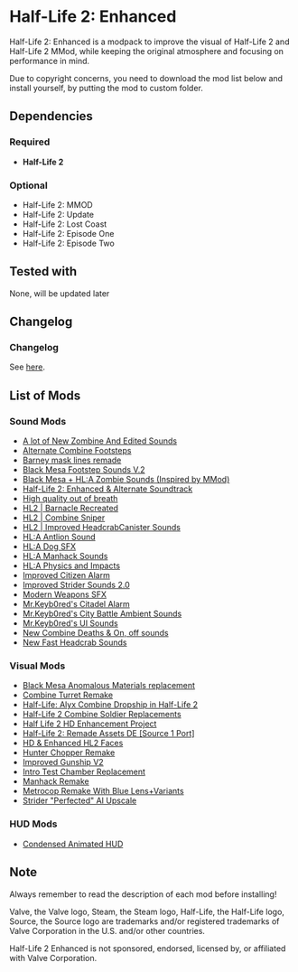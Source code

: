 # Half-Life 2: Enhanced #
Half-Life 2: Enhanced is a modpack to improve the visual of Half-Life 2 and Half-Life 2 MMod, while keeping the original atmosphere and focusing on performance in mind.

Due to copyright concerns, you need to download the mod list below and install yourself, by putting the mod to custom folder.

## Dependencies ##
### Required ###
- **Half-Life 2**

### Optional ###
- Half-Life 2: MMOD
- Half-Life 2: Update
- Half-Life 2: Lost Coast
- Half-Life 2: Episode One
- Half-Life 2: Episode Two

## Tested with ##
None, will be updated later

## Changelog ##
### Changelog ###
See [here](https://github.com/MysticMoonlight/EnhancedMod/blob/main/hl2e/CHANGELOG.md).

## List of Mods ##
### Sound Mods ###
- [A lot of New Zombine And Edited Sounds](https://gamebanana.com/sounds/27200)
- [Alternate Combine Footsteps](https://gamebanana.com/sounds/41226)
- [Barney mask lines remade](https://gamebanana.com/sounds/47862)
- [Black Mesa Footstep Sounds V.2](https://gamebanana.com/sounds/50080)
- [Black Mesa + HL:A Zombie Sounds (Inspired by MMod)](https://gamebanana.com/sounds/55592)
- [Half-Life 2: Enhanced & Alternate Soundtrack](https://gamebanana.com/wips/52044)
- [High quality out of breath](https://gamebanana.com/sounds/46242)
- [HL2 | Barnacle Recreated](https://gamebanana.com/sounds/34086)
- [HL2 | Combine Sniper](https://gamebanana.com/sounds/34087)
- [HL2 | Improved HeadcrabCanister Sounds](https://gamebanana.com/sounds/27458)
- [HL:A Antlion Sound](https://gamebanana.com/sounds/47132)
- [HL:A Dog SFX](https://gamebanana.com/sounds/48452)
- [HL:A Manhack Sounds](https://gamebanana.com/sounds/46817)
- [HL:A Physics and Impacts](https://gamebanana.com/sounds/47122)
- [Improved Citizen Alarm](https://gamebanana.com/sounds/35153)
- [Improved Strider Sounds 2.0](https://gamebanana.com/sounds/34050)
- [Modern Weapons SFX](https://gamebanana.com/sounds/46897)
- [Mr.Keyb0red's Citadel Alarm](https://gamebanana.com/sounds/36262)
- [Mr.Keyb0red's City Battle Ambient Sounds](https://gamebanana.com/sounds/34751)
- [Mr.Keyb0red's UI Sounds](https://gamebanana.com/sounds/36206)
- [New Combine Deaths & On, off sounds](https://gamebanana.com/sounds/21197)
- [New Fast Headcrab Sounds](https://gamebanana.com/sounds/33586)

### Visual Mods ###
- [Black Mesa Anomalous Materials replacement](https://gamebanana.com/maps/208466)
- [Combine Turret Remake](https://gamebanana.com/mods/182474)
- [Half-Life: Alyx Combine Dropship in Half-Life 2](https://gamebanana.com/mods/183110)
- [Half-Life 2 Combine Soldier Replacements](https://gamebanana.com/mods/183073)
- [Half Life 2 HD Enhancement Project](https://gamebanana.com/mods/6650)
- [Half-Life 2: Remade Assets DE [Source 1 Port]](https://gamebanana.com/mods/300761)
- [HD & Enhanced HL2 Faces](https://gamebanana.com/mods/315880)
- [Hunter Chopper Remake](https://gamebanana.com/mods/183090)
- [Improved Gunship V2](https://gamebanana.com/mods/183101)
- [Intro Test Chamber Replacement](https://gamebanana.com/maps/208488)
- [Manhack Remake](https://gamebanana.com/mods/182473)
- [Metrocop Remake With Blue Lens+Variants](https://gamebanana.com/mods/183059)
- [Strider "Perfected" AI Upscale](https://gamebanana.com/mods/182398)

### HUD Mods ###
- [Condensed Animated HUD](https://gamebanana.com/guis/34862)

## Note ##
Always remember to read the description of each mod before installing!

Valve, the Valve logo, Steam, the Steam logo, Half-Life, the Half-Life logo, Source, the Source logo are trademarks and/or registered trademarks of Valve Corporation in the U.S. and/or other countries.

Half-Life 2 Enhanced is not sponsored, endorsed, licensed by, or affiliated with Valve Corporation.
